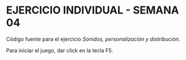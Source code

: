 # EJERCICIO INDIVIDUAL - SEMANA 04
Código fuente para el ejercicio _Sonidos, personalización y distribución_.

Para iniciar el juego, dar click en la tecla F5.